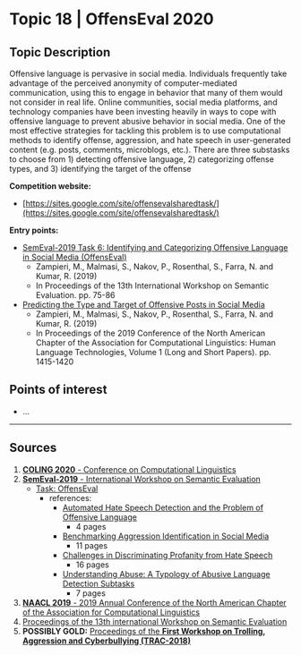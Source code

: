# Topic 18 | OffensEval 2020

## Topic Description

Offensive language is pervasive in social media. Individuals frequently take advantage of the perceived anonymity of computer-mediated communication, using this to engage in behavior that many of them would not consider in real life. Online communities, social media platforms, and technology companies have been investing heavily in ways to cope with offensive language to prevent abusive behavior in social media. One of the most effective strategies for tackling this problem is to use computational methods to identify offense, aggression, and hate speech in user-generated content (e.g. posts, comments, microblogs, etc.). There are three substasks to choose from 1) detecting offensive language, 2) categorizing offense types, and 3) identifying the target of the offense

**Competition website:**
- [https://sites.google.com/site/offensevalsharedtask/](https://sites.google.com/site/offensevalsharedtask/)

**Entry points:**
- [SemEval-2019 Task 6: Identifying and Categorizing Offensive Language
in Social Media (OffensEval)](https://arxiv.org/pdf/1903.08983.pdf)
	- Zampieri, M., Malmasi, S., Nakov, P., Rosenthal, S., Farra, N. and Kumar, R. (2019)
	-  In Proceedings of the 13th International Workshop on Semantic Evaluation. pp. 75-86
- [Predicting the Type and Target of Offensive Posts in Social Media](https://arxiv.org/pdf/1902.09666.pdf)
	- Zampieri, M., Malmasi, S., Nakov, P., Rosenthal, S., Farra, N. and Kumar, R. (2019)
	-  In Proceedings of the 2019 Conference of the North American Chapter of the Association for Computational Linguistics: Human Language Technologies, Volume 1 (Long and Short Papers). pp. 1415-1420


## Points of interest

- ... 

--- 

## Sources

1. [**COLING 2020** - Conference on Computational Linguistics](https://coling2020.org/)
2. [**SemEval-2019** - International Workshop on Semantic Evaluation](http://alt.qcri.org/semeval2019/)
	- [Task: OffensEval](https://competitions.codalab.org/competitions/20011)
		- references: 
			- [Automated Hate Speech Detection and the Problem of Offensive Language](https://arxiv.org/pdf/1703.04009.pdf)
				- 4 pages
			- [Benchmarking Aggression Identification in Social Media](https://www.aclweb.org/anthology/W18-4401/)
				- 11 pages
			- [Challenges in Discriminating Profanity from Hate Speech](https://arxiv.org/abs/1803.05495)
				- 16 pages
			- [Understanding Abuse: A Typology of Abusive Language Detection Subtasks](https://www.aclweb.org/anthology/W17-3012/)
				- 7 pages
3. [**NAACL 2019** - 2019 Annual Conference of the North American Chapter of the Association for Computational Linguistics](https://naacl2019.org/)
4. [Proceedings of the 13th international Workshop on Semantic Evaluation](https://www.aclweb.org/anthology/volumes/S19-2/)
5. **POSSIBLY GOLD:** [Proceedings of the **First Workshop on Trolling, Aggression and Cyberbullying (TRAC-2018)**](https://www.aclweb.org/anthology/volumes/W18-44/)